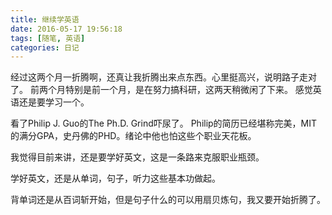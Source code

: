 ```yaml
---
title: 继续学英语
date: 2016-05-17 19:56:18
tags: [随笔, 英语]
categories: 日记
---
```


经过这两个月一折腾啊，还真让我折腾出来点东西。心里挺高兴，说明路子走对了。
前两个月特别是前一个月，是在努力搞科研，这两天稍微闲了下来。
感觉英语还是要学习一个。

看了Philip J. Guo的The Ph.D. Grind吓尿了。 Philip的简历已经堪称完美，MIT的满分GPA，史丹佛的PHD。绪论中他也怕这些个职业天花板。

我觉得目前来讲，还是要学好英文，这是一条路来克服职业瓶颈。

学好英文，还是从单词，句子，听力这些基本功做起。

背单词还是从百词斩开始，但是句子什么的可以用扇贝炼句，我又要开始折腾了。
